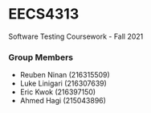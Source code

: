 # EECS4313
Software Testing Coursework - Fall 2021

### Group Members
- Reuben Ninan (216315509)
- Luke Linigari (216307639)
- Eric Kwok (216397150)
- Ahmed Hagi (215043896)
